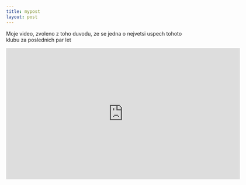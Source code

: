 ```yaml
---
title: mypost
layout: post
---
```


Moje video, zvoleno z toho duvodu, ze se jedna o nejvetsi uspech tohoto klubu za poslednich par let

<iframe src="https://player.vimeo.com/video/95585914" width="640" height="360" frameborder="0" webkitallowfullscreen mozallowfullscreen allowfullscreen></iframe>
